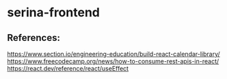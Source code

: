 # serina-frontend

## References:
https://www.section.io/engineering-education/build-react-calendar-library/
https://www.freecodecamp.org/news/how-to-consume-rest-apis-in-react/
https://react.dev/reference/react/useEffect